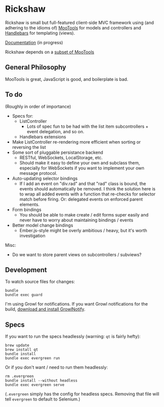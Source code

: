 Rickshaw
========

Rickshaw is small but full-featured client-side MVC framework using (and
adhering to the idioms of) [MooTools][mootools] for models and controllers and
[Handlebars][handlebars] for templating (views).

[Documentation][docs] (in progress)

Rickshaw depends on a [subset of MooTools][mootools_subset]

[mootools]: http://mootools.net
[handlebars]: http://handlebarsjs.com/
[docs]: http://tysontate.github.com/Rickshaw/
[mootools_subset]: http://mootools.net/core/65113033d87e7b864acdfd4d3585b261

General Philosophy
------------------

MooTools is great, JavaScript is good, and boilerplate is bad.

To do
-----

(Roughly in order of importance)

* Specs for:
  * ListController
    * Lots of spec fun to be had with the list item subcontrollers + event delegation, and so on.
  * Handlebars extensions
* Make ListController re-rendering more efficient when sorting or reversing the list
* Some sort of pluggable persistance backend
  * RESTful, WebSockets, LocalStorage, etc.
  * Should make it easy to define your own and subclass them, especially for
    WebSockets if you want to implement your own message protocol.
* Auto-updating selector bindings
  * If I add an event on "div.rad" and that "rad" class is bound, the events
    should automatically be removed. I think the solution here is to wrap all
    added events with a function that re-checks for selector match before
    firing. Or: delegated events on enforced parent elements.
* Form bindings
  * You should be able to make create / edit forms super easily and never
    have to worry about maintaining bindings / events
* Better model change bindings
  * Ember.js-style might be overly ambitious / heavy, but it's worth
    investigation

Misc:

* Do we want to store parent views on subcontrollers / subviews?

Development
-----------

To watch source files for changes:

    bundle
    bundle exec guard

I'm using Growl for notifications. If you want Growl notifications for the
build, [download and install GrowlNotify](http://growl.info/downloads#generaldownloads).

Specs
-----

If you want to run the specs headlessly (warning: `qt` is fairly hefty):

    brew update
    brew install qt
    bundle install
    bundle exec evergreen run

Or if you don't want / need to run them headlessly:

    rm .evergreen
    bundle install --without headless
    bundle exec evergreen serve

(`.evergreen` simply has the config for headless specs. Removing that file
will tell `evergreen` to default to Selenium.)
